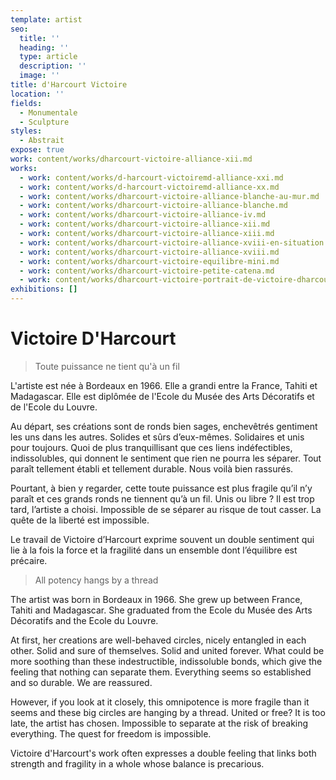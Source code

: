 ```yaml
---
template: artist
seo:
  title: ''
  heading: ''
  type: article
  description: ''
  image: ''
title: d'Harcourt Victoire
location: ''
fields:
  - Monumentale
  - Sculpture
styles:
  - Abstrait
expose: true
work: content/works/dharcourt-victoire-alliance-xii.md
works:
  - work: content/works/d-harcourt-victoiremd-alliance-xxi.md
  - work: content/works/d-harcourt-victoiremd-alliance-xx.md
  - work: content/works/dharcourt-victoire-alliance-blanche-au-mur.md
  - work: content/works/dharcourt-victoire-alliance-blanche.md
  - work: content/works/dharcourt-victoire-alliance-iv.md
  - work: content/works/dharcourt-victoire-alliance-xii.md
  - work: content/works/dharcourt-victoire-alliance-xiii.md
  - work: content/works/dharcourt-victoire-alliance-xviii-en-situation.md
  - work: content/works/dharcourt-victoire-alliance-xviii.md
  - work: content/works/dharcourt-victoire-equilibre-mini.md
  - work: content/works/dharcourt-victoire-petite-catena.md
  - work: content/works/dharcourt-victoire-portrait-de-victoire-dharcourt.md
exhibitions: []
---
```


# Victoire D'Harcourt

> Toute puissance ne tient qu'à un fil

L'artiste est née à Bordeaux en 1966. Elle a grandi entre la France, Tahiti et Madagascar. Elle est diplômée de l'Ecole du Musée des Arts Décoratifs et de l'Ecole du Louvre.

Au départ, ses créations sont de ronds bien sages, enchevêtrés gentiment les uns dans les autres. Solides et sûrs d’eux-mêmes. Solidaires et unis pour toujours. Quoi de plus tranquillisant que ces liens indéfectibles, indissolubles, qui donnent le sentiment que rien ne pourra les séparer. Tout paraît tellement établi et tellement durable. Nous voilà bien rassurés.

Pourtant, à bien y regarder, cette toute puissance est plus fragile qu’il n’y paraît et ces grands ronds ne tiennent qu’à un fil. Unis ou libre ? Il est trop tard, l’artiste a choisi. Impossible de se séparer au risque de tout casser. La quête de la liberté est impossible.

Le travail de Victoire d’Harcourt exprime souvent un double sentiment qui lie à la fois la force et la fragilité dans un ensemble dont l’équilibre est précaire.

> All potency hangs by a thread

The artist was born in Bordeaux in 1966. She grew up between France, Tahiti and Madagascar. She graduated from the Ecole du Musée des Arts Décoratifs and the Ecole du Louvre.

At first, her creations are well-behaved circles, nicely entangled in each other. Solid and sure of themselves. Solid and united forever. What could be more soothing than these indestructible, indissoluble bonds, which give the feeling that nothing can separate them. Everything seems so established and so durable. We are reassured.

However, if you look at it closely, this omnipotence is more fragile than it seems and these big circles are hanging by a thread. United or free? It is too late, the artist has chosen. Impossible to separate at the risk of breaking everything. The quest for freedom is impossible.

Victoire d'Harcourt's work often expresses a double feeling that links both strength and fragility in a whole whose balance is precarious.
